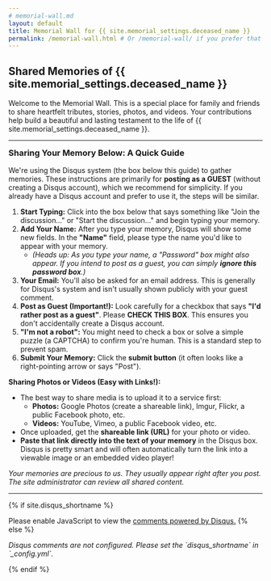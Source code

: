 ```yaml
---
# memorial-wall.md
layout: default
title: Memorial Wall for {{ site.memorial_settings.deceased_name }}
permalink: /memorial-wall.html # Or /memorial-wall/ if you prefer that URL structure
---
```


## Shared Memories of {{ site.memorial_settings.deceased_name }}

Welcome to the Memorial Wall. This is a special place for family and friends to share heartfelt tributes, stories, photos, and videos. Your contributions help build a beautiful and lasting testament to the life of {{ site.memorial_settings.deceased_name }}.

---

<div class="disqus-instructions" markdown="1">

<h3 style="margin-top: 0;">Sharing Your Memory Below: A Quick Guide</h3>

We're using the Disqus system (the box below this guide) to gather memories. These instructions are primarily for **posting as a GUEST** (without creating a Disqus account), which we recommend for simplicity. If you already have a Disqus account and prefer to use it, the steps will be similar.

1.  **Start Typing:** Click into the box below that says something like "Join the discussion..." or "Start the discussion..." and begin typing your memory.
2.  **Add Your Name:** After you type your memory, Disqus will show some new fields. In the **"Name"** field, please type the name you'd like to appear with your memory.
    * *(Heads up: As you type your name, a "Password" box might also appear. If you intend to post as a guest, you can simply **ignore this password box**.)*
3.  **Your Email:** You'll also be asked for an email address. This is generally for Disqus's system and isn't usually shown publicly with your guest comment.
4.  **Post as Guest (Important!):** Look carefully for a checkbox that says **"I'd rather post as a guest"**. Please **CHECK THIS BOX**. This ensures you don't accidentally create a Disqus account.
5.  **"I'm not a robot":** You might need to check a box or solve a simple puzzle (a CAPTCHA) to confirm you're human. This is a standard step to prevent spam.
6.  **Submit Your Memory:** Click the **submit button** (it often looks like a right-pointing arrow or says "Post").

**Sharing Photos or Videos (Easy with Links!):**

* The best way to share media is to upload it to a service first:
    * **Photos:** Google Photos (create a shareable link), Imgur, Flickr, a public Facebook photo, etc.
    * **Videos:** YouTube, Vimeo, a public Facebook video, etc.
* Once uploaded, get the **shareable link (URL)** for your photo or video.
* **Paste that link directly into the text of your memory** in the Disqus box. Disqus is pretty smart and will often automatically turn the link into a viewable image or an embedded video player!

*Your memories are precious to us. They usually appear right after you post. The site administrator can review all shared content.*

</div>

---

{% if site.disqus_shortname %}
<div id="disqus_thread"></div>
<script>
    /**
    * RECOMMENDED CONFIGURATION VARIABLES: EDIT AND UNCOMMENT THE SECTION BELOW TO INSERT DYNAMIC VALUES FROM YOUR PLATFORM OR CMS.
    * LEARN WHY DEFINING THESE VARIABLES IS IMPORTANT: https://disqus.com/admin/universalcode/#configuration-variables    */
    
    var disqus_config = function () {
        // Replace PAGE_URL with your page's canonical URL variable
        this.page.url = "{{ page.url | absolute_url }}";  
        // Replace PAGE_IDENTIFIER with your page's unique identifier variable
        // Using page.url is a common default if you don't have other unique IDs
        this.page.identifier = "{{ page.url | relative_url }}"; 
        // Optional: Replace PAGE_TITLE with the page's title variable
        this.page.title = "{{ page.title | escape }}";
    };
    
    (function() { // DON'T EDIT BELOW THIS LINE
    var dsq = document.createElement('script'); dsq.type = 'text/javascript'; dsq.async = true;
    // Use the shortname from _config.yml
    dsq.src = '//{{ site.disqus_shortname }}.disqus.com/embed.js'; 
    dsq.setAttribute('data-timestamp', +new Date());
    (document.getElementsByTagName('head')[0] || document.getElementsByTagName('body')[0]).appendChild(dsq);
    })();
</script>
<noscript>Please enable JavaScript to view the <a href="https://disqus.com/?ref_noscript">comments powered by Disqus.</a></noscript>
{% else %}
<p><em>Disqus comments are not configured. Please set the `disqus_shortname` in `_config.yml`.</em></p>
{% endif %}